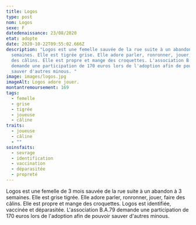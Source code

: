 ```yaml
---
title: Logos
type: post
nom: Logos
sexe: F
datedenaissance: 23/08/2020
etat: adopte
date: 2020-10-22T09:55:02.666Z
description: "Logos est une femelle sauvée de la rue suite à un abandon à 3
  semaines. Elle est tigrée grise. Elle adore parler, ronronner, jouer, faire
  des câlins. Elle est propre et mange des croquettes. L'association B.A.79
  demande une participation de 170 euros lors de l'adoption afin de pouvoir
  sauver d'autres minous. "
image: images/logos.jpg
imageAlt: Logos adore jouer.
montantremoursement: 169
tags:
  - femelle
  - grise
  - tigrée
  - joueuse
  - câline
traits:
  - joueuse
  - câline
  - ""
soinsfaits:
  - sevrage
  - identification
  - vaccination
  - déparasitée
  - propreté
---
```

Logos est une femelle de 3 mois sauvée de la rue suite à un abandon à 3 semaines. Elle est grise tigrée. Elle adore parler, ronronner, jouer, faire des câlins. Elle est propre et mange des croquettes. Logos est identifiée, vaccinée et déparasitée. L'association B.A.79 demande une participation de 170 euros lors de l'adoption afin de pouvoir sauver d'autres minous.